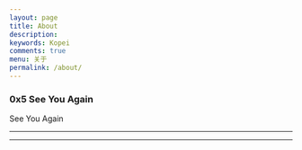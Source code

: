 ```yaml
---
layout: page
title: About
description:
keywords: Kopei
comments: true
menu: 关于
permalink: /about/
---
```


### 0x5 See You Again

See You Again

---


---

<audio  autoplay="autoplay">
  <source src="http://p0iombi30.bkt.clouddn.com/48+-+%E5%8F%8D%E9%AB%98%E6%BD%AE.flac type="audio/flac" />
Your browser does not support the audio element.
</audio>
